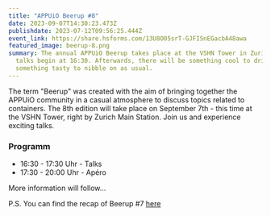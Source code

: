 ```yaml
---
title: "APPUiO Beerup #8"
date: 2023-09-07T14:30:23.473Z
publishdate: 2023-07-12T09:56:25.444Z
event_link: https://share.hsforms.com/13U8O05srT-GJFISnEGacbA48awa
featured_image: beerup-8.png
summary: The annual APPUiO Beerup takes place at the VSHN Tower in Zurich. The
  talks begin at 16:30. Afterwards, there will be something cool to drink and
  something tasty to nibble on as usual.
---
```

The term "Beerup" was created with the aim of bringing together the APPUiO community in a casual atmosphere to discuss topics related to containers. The 8th edition will take place on September 7th - this time at the VSHN Tower, right by Zurich Main Station. Join us and experience exciting talks.

### Programm

* 1﻿6:30 - 17:30 Uhr - Talks
* 1﻿7:30 - 20:00 Uhr - Apéro

More information will follow...

P.S. You can find the recap of Beerup #7 [here](https://www.appuio.ch/blog/2022-11-02-ruckblick-auf-das-beerup-vom-1-november-2022/)